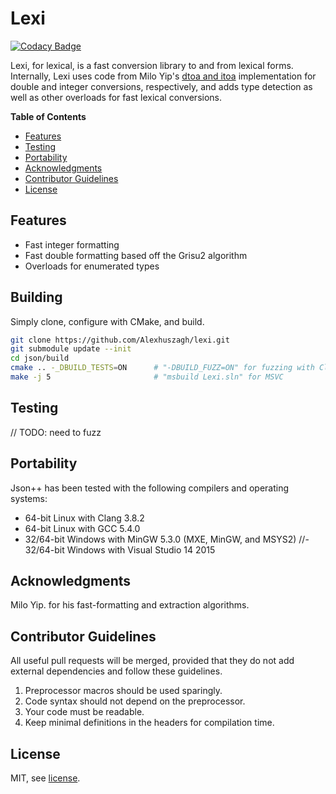 Lexi
====

[![Codacy Badge](https://api.codacy.com/project/badge/Grade/103c3c4c3b1f4508ae34278366cacdaf)](https://www.codacy.com/app/Alexhuszagh/lexi?utm_source=github.com&utm_medium=referral&utm_content=Alexhuszagh/lexi&utm_campaign=badger)

Lexi, for lexical, is a fast conversion library to and from lexical forms. Internally, Lexi uses code from Milo Yip's [dtoa and itoa](https://github.com/miloyip/rapidjson) implementation for double and integer conversions, respectively, and adds type detection as well as other overloads for fast lexical conversions.

**Table of Contents**

- [Features](#features)
- [Testing](#testing)
- [Portability](#portability)
- [Acknowledgments](#acknowledgements)
- [Contributor Guidelines](#contributor-guidelines)
- [License](#license)

## Features

- Fast integer formatting
- Fast double formatting based off the Grisu2 algorithm
- Overloads for enumerated types

## Building

Simply clone, configure with CMake, and build.

```bash
git clone https://github.com/Alexhuszagh/lexi.git
git submodule update --init
cd json/build
cmake .. -_DBUILD_TESTS=ON      # "-DBUILD_FUZZ=ON" for fuzzing with Clang
make -j 5                       # "msbuild Lexi.sln" for MSVC
```

## Testing

// TODO: need to fuzz

## Portability

Json++ has been tested with the following compilers and operating systems:

- 64-bit Linux with Clang 3.8.2
- 64-bit Linux with GCC 5.4.0
- 32/64-bit Windows with MinGW 5.3.0 (MXE, MinGW, and MSYS2) 
//- 32/64-bit Windows with Visual Studio 14 2015

## Acknowledgments

Milo Yip. for his fast-formatting and extraction algorithms.

## Contributor Guidelines

All useful pull requests will be merged, provided that they do not add external dependencies and follow these guidelines.

1. Preprocessor macros should be used sparingly.
2. Code syntax should not depend on the preprocessor.
3. Your code must be readable.
4. Keep minimal definitions in the headers for compilation time.

## License

MIT, see [license](LICENSE.md).

